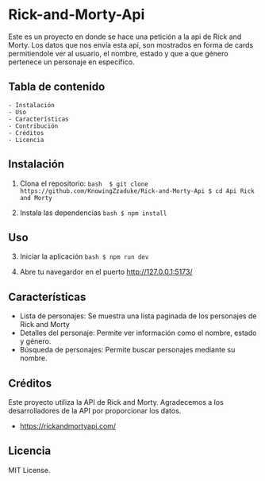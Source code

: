 # Rick-and-Morty-Api
Este es un proyecto en donde se hace una petición a la api de Rick and Morty. Los datos que nos envía esta api, son mostrados en forma de cards permitiendole ver al usuario, el nombre, estado y que a que género pertenece un personaje en específico.

## Tabla de contenido
    - Instalación
    - Uso
    - Características
    - Contribución
    - Créditos
    - Licencia


## Instalación

1. Clona el repositorio:
`bash 
$ git clone https://github.com/KnowingZzaduke/Rick-and-Morty-Api
$ cd Api Rick and Morty
`

2. Instala las dependencias 
`
bash
$ npm install
`

## Uso

3. Iniciar la aplicación
`bash
$ npm run dev
`

4. Abre tu navegardor en el puerto http://127.0.0.1:5173/

## Características

- Lista de personajes: Se muestra una lista paginada de los personajes de Rick and Morty
- Detalles del personaje: Permite ver información como el nombre, estado y género.
- Búsqueda de personajes: Permite buscar personajes mediante su nombre.

## Créditos

Este proyecto utiliza la API de Rick and Morty. Agradecemos a los desarrolladores de la API por proporcionar los datos.
 - https://rickandmortyapi.com/

## Licencia

MIT License.
